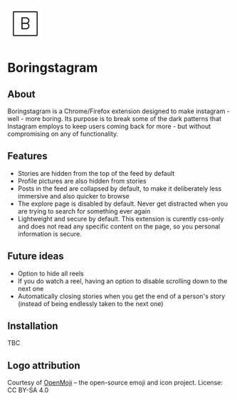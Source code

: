 <img src="./b.128.png" alt="B logo" height="80">

# Boringstagram

## About

Boringstagram is a Chrome/Firefox extension designed to make instagram - well - more boring. Its
purpose is to break some of the dark patterns that Instagram employs to keep users coming back for
more - but without compromising on any of functionality.

## Features

- Stories are hidden from the top of the feed by default
- Profile pictures are also hidden from stories
- Posts in the feed are collapsed by default, to make it deliberately less immersive and also
  quicker to browse
- The explore page is disabled by default. Never get distracted when you are trying to search for
  something ever again
- Lightweight and secure by default. This extension is curently css-only and does not read any
  specific content on the page, so you personal information is secure.

## Future ideas

- Option to hide all reels
- If you do watch a reel, having an option to disable scrolling down to the next one
- Automatically closing stories when you get the end of a person's story (instead of being endlessly
  taken to the next one)

## Installation

TBC

## Logo attribution

Courtesy of [OpenMoji](https://openmoji.org/) – the open-source emoji and icon project. License: CC BY-SA 4.0
